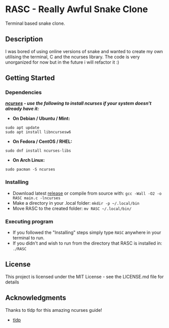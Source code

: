 
# RASC - Really Awful Snake Clone

Terminal based snake clone.

## Description

I was bored of using online versions of snake and wanted to create my own utilising the terminal, C and the ncurses library. The code is very unorganized for now but in the future i will refactor it :)

## Getting Started

### Dependencies
 ***[ncurses](https://invisible-island.net/ncurses/announce.html) - use the following to install ncurses if your system doesn't already have it:***
* **On Debian / Ubuntu / Mint:**
```
sudo apt update
sudo apt install libncursesw6
```
* **On Fedora / CentOS / RHEL:**
```
sudo dnf install ncurses-libs
```
* **On Arch Linux:**
```
sudo pacman -S ncurses
```

### Installing

* Download latest [release](https://github.com/LxcidH/RASC/releases) or compile from source with:
``` gcc -Wall -O2 -o RASC main.c -lncurses ```
* Make a directory in your .local folder:
``` mkdir -p ~/.local/bin ```
* Move RASC to the created folder:
``` mv RASC ~/.local/bin/ ```

### Executing program
* If you followed the "Installing" steps simply type ```RASC``` anywhere in your terminal to run.
* If you didn't and wish to run from the directory that RASC is installed in:
``` ./RASC ```

## License

This project is licensed under the MIT License - see the LICENSE.md file for details

## Acknowledgments

Thanks to tldp for this amazing ncurses guide!
* [tldp](https://tldp.org/HOWTO/NCURSES-Programming-HOWTO/)
